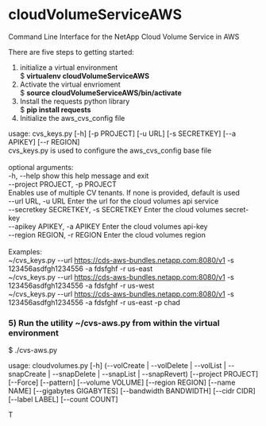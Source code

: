 # cloudVolumeServiceAWS
Command Line Interface for the NetApp Cloud Volume Service in AWS

There are five steps to getting started:
1) initialize a virtual environment<br/>
  $ **virtualenv cloudVolumeServiceAWS**
2) Activate the virtual envrioment<br/>
  $ **source cloudVolumeServiceAWS/bin/activate**
3) Install the requests python library<br/>
  $ **pip install requests**
4) Initialize the aws_cvs_config file<br/>  

  
usage: cvs_keys.py [-h] [-p PROJECT] [-u URL] [-s SECRETKEY] [--a APIKEY] [--r REGION]<br/>
cvs_keys.py is used to configure the aws_cvs_config base file<br/><br/>
optional arguments:<br/>
-h, --help            show this help message and exit<br/>
--project PROJECT, -p PROJECT<br/>  Enables use of multiple CV tenants.  If none is provided, default is used<br/>
--url URL, -u URL     Enter the url for the cloud volumes api service<br/>
--secretkey SECRETKEY, -s SECRETKEY         Enter the cloud volumes secret-key<br/>
--apikey APIKEY, -a APIKEY                  Enter the cloud volumes api-key<br/>
--region REGION, -r REGION                 Enter the cloud volumes region<br/><br/>
Examples:<br/>
~/cvs_keys.py --url https://cds-aws-bundles.netapp.com:8080/v1 -s 123456asdfgh1234556 -a fdsfghf -r us-east<br/> 
~/cvs_keys.py --url https://cds-aws-bundles.netapp.com:8080/v1 -s 123456asdfgh1234556 -a fdsfghf -r us-west<br/>
~/cvs_keys.py --url https://cds-aws-bundles.netapp.com:8080/v1 -s 123456asdfgh1234556 -a fdsfghf -r us-east -p chad<br/>

### 5) Run the utility ~/cvs-aws.py from within the virtual environment
  $ ./cvs-aws.py
  
  usage: cloudvolumes.py [-h]
                       (--volCreate | --volDelete | --volList | --snapCreate | --snapDelete | --snapList | --snapRevert)
                       [--project PROJECT] [--Force] [--pattern]
                       [--volume VOLUME] [--region REGION] [--name NAME]
                       [--gigabytes GIGABYTES] [--bandwidth BANDWIDTH]
                       [--cidr CIDR] [--label LABEL] [--count COUNT]

T

                
